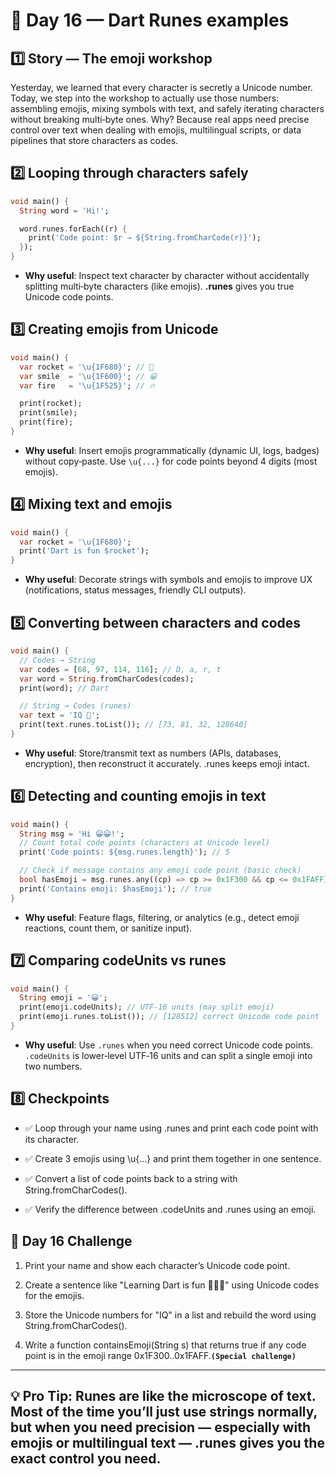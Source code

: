 # 🎯 Day 16 — Dart Runes examples
## 1️⃣ Story — The emoji workshop
Yesterday, we learned that every character is secretly a Unicode number. Today, we step into the workshop to actually use those numbers: assembling emojis, mixing symbols with text, and safely iterating characters without breaking multi‑byte ones. Why? Because real apps need precise control over text when dealing with emojis, multilingual scripts, or data pipelines that store characters as codes.

## 2️⃣ Looping through characters safely

```dart
void main() {
  String word = 'Hi!';

  word.runes.forEach((r) {
    print('Code point: $r → ${String.fromCharCode(r)}');
  });
}
```
- **Why useful**: Inspect text character by character without accidentally splitting multi‑byte characters (like emojis). **.runes** gives you true Unicode code points.

## 3️⃣ Creating emojis from Unicode
```dart
void main() {
  var rocket = '\u{1F680}'; // 🚀
  var smile  = '\u{1F600}'; // 😀
  var fire   = '\u{1F525}'; // 🔥

  print(rocket);
  print(smile);
  print(fire);
}
```
- **Why useful**: Insert emojis programmatically (dynamic UI, logs, badges) without copy‑paste. Use `\u{...}` for code points beyond 4 digits (most emojis).

## 4️⃣ Mixing text and emojis
```dart
void main() {
  var rocket = '\u{1F680}';
  print('Dart is fun $rocket');
}
```
- **Why useful**: Decorate strings with symbols and emojis to improve UX (notifications, status messages, friendly CLI outputs).

## 5️⃣ Converting between characters and codes
```dart
void main() {
  // Codes → String
  var codes = [68, 97, 114, 116]; // D, a, r, t
  var word = String.fromCharCodes(codes);
  print(word); // Dart

  // String → Codes (runes)
  var text = 'IQ 🚀';
  print(text.runes.toList()); // [73, 81, 32, 128640]
}
```
- **Why useful**: Store/transmit text as numbers (APIs, databases, encryption), then reconstruct it accurately. .runes keeps emoji intact.

## 6️⃣ Detecting and counting emojis in text
```dart
void main() {
  String msg = 'Hi 😀😀!';
  // Count total code points (characters at Unicode level)
  print('Code points: ${msg.runes.length}'); // 5

  // Check if message contains any emoji code point (basic check)
  bool hasEmoji = msg.runes.any((cp) => cp >= 0x1F300 && cp <= 0x1FAFF);
  print('Contains emoji: $hasEmoji'); // true
}
```
- **Why useful**: Feature flags, filtering, or analytics (e.g., detect emoji reactions, count them, or sanitize input).

## 7️⃣ Comparing codeUnits vs runes

```dart
void main() {
  String emoji = '😀';
  print(emoji.codeUnits); // UTF-16 units (may split emoji)
  print(emoji.runes.toList()); // [128512] correct Unicode code point
}
```
- **Why useful**: Use `.runes` when you need correct Unicode code points. `.codeUnits` is lower‑level UTF‑16 units and can split a single emoji into two numbers.

## 8️⃣ Checkpoints
- ✅ Loop through your name using .runes and print each code point with its character.

- ✅ Create 3 emojis using \u{...} and print them together in one sentence.

- ✅ Convert a list of code points back to a string with String.fromCharCodes().

- ✅ Verify the difference between .codeUnits and .runes using an emoji.

## 🎯 Day 16 Challenge
1. Print your name and show each character’s Unicode code point.

2. Create a sentence like "Learning Dart is fun 🚀😀🔥" using Unicode codes for the emojis.

3. Store the Unicode numbers for "IQ" in a list and rebuild the word using String.fromCharCodes().

4. Write a function containsEmoji(String s) that returns true if any code point is in the emoji range 0x1F300..0x1FAFF.**`(Special challenge)`**

---

## 💡 Pro Tip: Runes are like the **microscope of text**. Most of the time you’ll just use strings normally, but when you need **precision** — especially with emojis or multilingual text — **.runes** gives you the exact control you need.